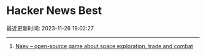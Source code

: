 # Hacker News Best

最近更新时间: 2023-11-26 19:02:27

--- 
1. [Naev – open-source game about space exploration, trade and combat](https://naev.org/) 
